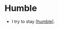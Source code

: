 # Humble

- I try to stay [[humble]].


[//begin]: # "Autogenerated link references for markdown compatibility"
[humble]: humble "Humble"
[//end]: # "Autogenerated link references"